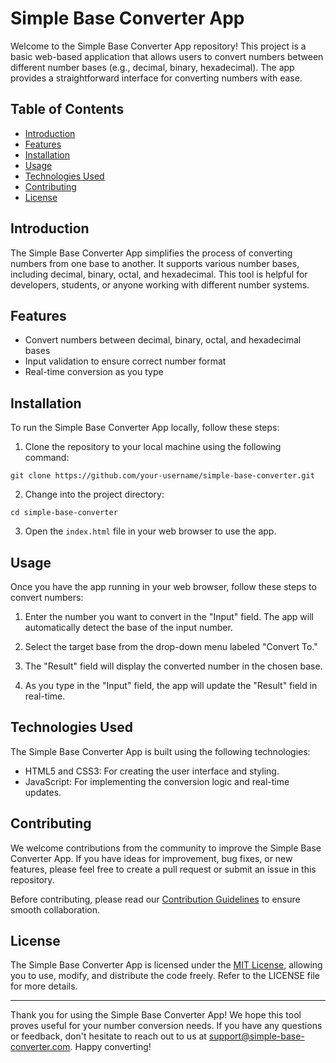 # Simple Base Converter App

Welcome to the Simple Base Converter App repository! This project is a basic web-based application that allows users to convert numbers between different number bases (e.g., decimal, binary, hexadecimal). The app provides a straightforward interface for converting numbers with ease.

## Table of Contents

- [Introduction](#introduction)
- [Features](#features)
- [Installation](#installation)
- [Usage](#usage)
- [Technologies Used](#technologies-used)
- [Contributing](#contributing)
- [License](#license)

## Introduction

The Simple Base Converter App simplifies the process of converting numbers from one base to another. It supports various number bases, including decimal, binary, octal, and hexadecimal. This tool is helpful for developers, students, or anyone working with different number systems.

## Features

- Convert numbers between decimal, binary, octal, and hexadecimal bases
- Input validation to ensure correct number format
- Real-time conversion as you type

## Installation

To run the Simple Base Converter App locally, follow these steps:

1. Clone the repository to your local machine using the following command:

```
git clone https://github.com/your-username/simple-base-converter.git
```

2. Change into the project directory:

```
cd simple-base-converter
```

3. Open the `index.html` file in your web browser to use the app.

## Usage

Once you have the app running in your web browser, follow these steps to convert numbers:

1. Enter the number you want to convert in the "Input" field. The app will automatically detect the base of the input number.

2. Select the target base from the drop-down menu labeled "Convert To."

3. The "Result" field will display the converted number in the chosen base.

4. As you type in the "Input" field, the app will update the "Result" field in real-time.

## Technologies Used

The Simple Base Converter App is built using the following technologies:

- HTML5 and CSS3: For creating the user interface and styling.
- JavaScript: For implementing the conversion logic and real-time updates.

## Contributing

We welcome contributions from the community to improve the Simple Base Converter App. If you have ideas for improvement, bug fixes, or new features, please feel free to create a pull request or submit an issue in this repository.

Before contributing, please read our [Contribution Guidelines](CONTRIBUTING.md) to ensure smooth collaboration.

## License

The Simple Base Converter App is licensed under the [MIT License](LICENSE), allowing you to use, modify, and distribute the code freely. Refer to the LICENSE file for more details.

---

Thank you for using the Simple Base Converter App! We hope this tool proves useful for your number conversion needs. If you have any questions or feedback, don't hesitate to reach out to us at support@simple-base-converter.com. Happy converting!
